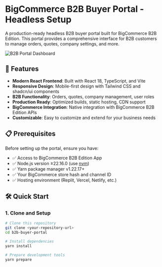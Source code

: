 # BigCommerce B2B Buyer Portal - Headless Setup

A production-ready headless B2B buyer portal built for BigCommerce B2B Edition. This portal provides a comprehensive interface for B2B customers to manage orders, quotes, company settings, and more.

![B2B Portal Dashboard](https://via.placeholder.com/800x400/2563eb/ffffff?text=B2B+Portal+Dashboard)

## 🚀 Features

- **Modern React Frontend**: Built with React 18, TypeScript, and Vite
- **Responsive Design**: Mobile-first design with Tailwind CSS and shadcn/ui components
- **B2B Functionality**: Orders, quotes, company management, user roles
- **Production Ready**: Optimized builds, static hosting, CDN support
- **BigCommerce Integration**: Native integration with BigCommerce B2B Edition APIs
- **Customizable**: Easy to customize and extend for your business needs

## 📋 Prerequisites

Before setting up the portal, ensure you have:

- ✅ Access to BigCommerce B2B Edition App
- ✅ Node.js version ≥22.16.0 (use [nvm](https://github.com/nvm-sh/nvm))
- ✅ Yarn package manager v1.22.17+
- ✅ Your BigCommerce store hash and channel ID
- ✅ Hosting environment (Replit, Vercel, Netlify, etc.)

## 🛠 Quick Start

### 1. Clone and Setup

```bash
# Clone this repository
git clone <your-repository-url>
cd b2b-buyer-portal

# Install dependencies
yarn install

# Prepare development tools
yarn prepare
